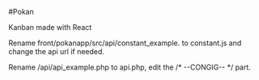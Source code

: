#Pokan

Kanban made with React

Rename front/pokanapp/src/api/constant_example. to constant.js and change the api url if needed.

Rename /api/api_example.php to api.php, edit the /* --CONGIG-- */ part.

